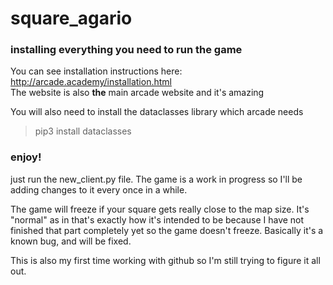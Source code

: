# square_agario

### installing everything you need to run the game
You can see installation instructions here: <http://arcade.academy/installation.html>
<br>The website is also **the** main arcade website and it's amazing

You will also need to install the dataclasses library which arcade needs
> pip3 install dataclasses

### enjoy!
just run the new_client.py file. The game is a work in progress so I'll be adding changes to it every once in a while.

The game will freeze if your square gets really close to the map size. It's "normal" as in that's exactly how it's intended to be because I have not finished that part completely yet so the game doesn't freeze. Basically it's a known bug, and will be fixed.

This is also my first time working with github so I'm still trying to figure it all out.
